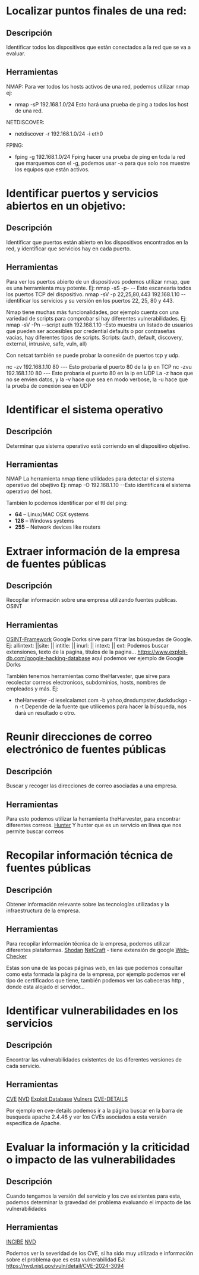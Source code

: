 # Localizar puntos finales de una red:

## Descripción

Identificar todos los dispositivos que están conectados a la red que se va a evaluar.

## Herramientas

NMAP:
Para ver todos los hosts activos de una red, podemos utilizar nmap ej:
- nmap -sP 192.168.1.0/24
Esto hará una prueba de ping a todos los host de una red.

NETDISCOVER:
- netdiscover -r 192.168.1.0/24 -i eth0

FPING:
- fping -g 192.168.1.0/24
Fping hacer una prueba de ping en toda la red que marquemos con el -g, podemos usar -a para que solo nos muestre los equipos que están activos.


# Identificar puertos y servicios abiertos en un objetivo:

## Descripción
Identificar que puertos están abierto en los dispositivos encontrados en la red, y identificar que servicios hay en cada puerto.

## Herramientas
Para ver los puertos abierto de un dispositivos podemos utilizar nmap, que es una herramienta muy potente.
Ej:
nmap -sS -p-     -- Esto escanearia todos los puertos TCP del dispositivo.
nmap -sV -p 22,25,80,443 192.168.1.10   -- identificar los servicios y su versión en los puertos 22, 25, 80 y 443.

Nmap tiene muchas más funcionalidades, por ejemplo cuenta con una variedad de scripts para comprobar si hay diferentes vulnerabilidades.
Ej:
nmap -sV -Pn --script auth 192.168.1.10     -Esto muestra un listado de usuarios que pueden ser accesibles por credential defaults o por contraseñas vacias, hay diferentes tipos de scripts.
Scripts: (auth, default, discovery, external, intrusive, safe, vuln, all)

Con netcat también se puede probar la conexión de puertos tcp y udp.

nc -zv 192.168.1.10 80   --- Esto probaria el puerto 80 de la ip en TCP
nc -zvu 192.168.1.10 80 --- Esto probaria el puerto 80 en la ip en UDP
La -z hace que no se envien datos, y la -v hace que sea en modo verbose, la -u hace que la prueba de conexión sea en UDP


# Identificar el sistema operativo
## Descripción
Determinar que sistema operativo está corriendo en el dispositivo objetivo.

## Herramientas
NMAP
La herramienta nmap tiene utilidades para detectar el sistema operativo del obejtivo Ej:
nmap -O 192.168.1.10   --Esto identificará el sistema operativo del host.


También lo podemos identificar por el ttl del ping:
- **64** – Linux/MAC OSX systems
- **128** – Windows systems
- **255** – Network devices like routers
# Extraer información de la empresa de fuentes públicas
## Descripción
Recopilar información sobre una empresa utilizando fuentes publicas. OSINT
## Herramientas
[OSINT-Framework](https://osintframework.com/)
Google Dorks sirve para filtrar las búsquedas de Google. Ej:
allintext: ||site: || intitle: || inurl: || intext: || ext: 
Podemos buscar extensiones, texto de la pagina, titulos de la pagina...
https://www.exploit-db.com/google-hacking-database aquÍ podemos ver ejemplo de Google Dorks

También tenemos herramientas como theHarvester, que sirve para recolectar correos electronicos, subdominios, hosts, nombres de empleados y más. Ej:
- theHarvester -d ieselcalamot.com -b yahoo,dnsdumpster,duckduckgo -n -t
Depende de la fuente que utilicemos para hacer la búsqueda, nos dará un resultado o otro.


# Reunir direcciones de correo electrónico de fuentes públicas
## Descripción
Buscar y recoger las direcciones de correo asociadas a una empresa.

## Herramientas
Para esto podemos utilizar la herramienta theHarvester, para encontrar diferentes correos. 
[Hunter](https://hunter.io) Y hunter que es un servicio en línea que nos permite buscar correos

# Recopilar información técnica de fuentes públicas
## Descripción
Obtener información relevante sobre las tecnologías utilizadas y la infraestructura de la empresa.

## Herramientas
Para recopilar información técnica de la empresa, podemos utilizar diferentes plataformas.
[Shodan](https://www.shodan.io/)
[NetCraft](https://www.netcraft.com/)   - tiene extensión de google
[Web-Checker](https://web-check.xyz/)

Estas son una de las pocas páginas web, en las que podemos consultar como esta formada la página de la empresa, por ejemplo podemos ver el tipo de certificados que tiene, también podemos ver las cabeceras http , donde esta alojado el servidor...

# Identificar vulnerabilidades en los servicios

## Descripción 
Encontrar las vulnerabilidades existentes de las diferentes versiones de cada servicio.

## Herramientas
[CVE](https://cve.mitre.org/)
[NVD](https://nvd.nist.gov/)
[Exploit Database](https://www.exploit-db.com/)
[Vulners](https://vulners.com/)
[CVE-DETAILS](https://www.cvedetails.com/)

Por ejemplo en cve-details podemos ir a la página buscar en la barra de busqueda apache 2.4.46 y ver los CVEs asociados a esta versión especifica de Apache.

# Evaluar la información y la criticidad o impacto de las vulnerabilidades
## Descripción
Cuando tengamos la versión del servicio y los cve existentes para esta, podemos determinar la gravedad del problema evaluando el impacto de las vulnerabilidades

## Herramientas
[INCIBE](https://www.incibe.es/)
[NVD](https://nvd.nist.gov/)

Podemos ver la severidad de los CVE, si ha sido muy utilizada e información sobre el problema que es esta vulnerabilidad EJ:
https://nvd.nist.gov/vuln/detail/CVE-2024-3094